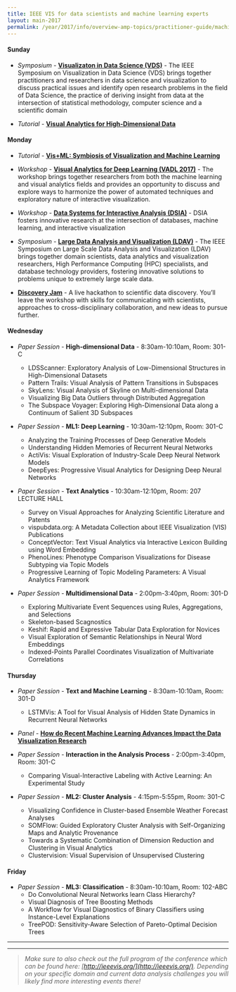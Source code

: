 ```yaml
---
title: IEEE VIS for data scientists and machine learning experts
layout: main-2017
permalink: /year/2017/info/overview-amp-topics/practitioner-guide/machine-learning
---
```



#### Sunday
* *Symposium* - **[Visualizaton in Data Science (VDS)](http://www.visualdatascience.org/2017/index.html)** -
The IEEE Symposium on Visualization in Data Science (VDS) brings together practitioners and researchers in data science and visualization to discuss practical issues and identify open research problems in the field of Data Science, the practice of deriving insight from data at the intersection of statistical methodology, computer science and a scientific domain

* *Tutorial* - **[Visual Analytics for High-Dimensional Data](http://ieeevis.org/year/2017/info/tutorials#VA_High-Dim)**



#### Monday

* *Tutorial* - **[Vis+ML: Symbiosis of Visualization and Machine Learning](http://ieeevis.org/year/2017/info/tutorials#Vis+ML)**

* *Workshop* - **[Visual Analytics for Deep Learning (VADL 2017)](https://vadl2017.github.io/)** -
The workshop brings together researchers from both the machine learning and visual analytics fields and provides an opportunity to discuss and explore ways to harmonize the power of automated techniques and exploratory nature of interactive visualization.

* *Workshop* - **[Data Systems for Interactive Analysis (DSIA)](http://www.interactive-analysis.org/)** -
DSIA fosters innovative research at the intersection of databases, machine learning, and interactive visualization

* *Symposium* - **[Large Data Analysis and Visualization (LDAV)](http://ldav.org/)** -
The IEEE Symposium on Large Scale Data Analysis and Visualization (LDAV) brings together domain scientists, data analytics and visualization researchers, High Performance Computing (HPC) specialists, and database technology providers, fostering innovative solutions to problems unique to extremely large scale data.

* **[Discovery Jam](http://discoveryjam.com/)** -
A live hackathon to scientific data discovery. You’ll leave the workshop with skills for communicating with scientists, approaches to cross-disciplinary collaboration, and new ideas to pursue further.

#### Wednesday 

* *Paper Session* - **High-dimensional Data**	- 8:30am-10:10am, Room: 301-C
  * LDSScanner: Exploratory Analysis of Low-Dimensional Structures in High-Dimensional Datasets
  * Pattern Trails: Visual Analysis of Pattern Transitions in Subspaces
  * SkyLens: Visual Analysis of Skyline on Multi-dimensional Data
  * Visualizing Big Data Outliers through Distributed Aggregation
  * The Subspace Voyager: Exploring High-Dimensional Data along a Continuum of Salient 3D Subspaces

* *Paper Session* - **ML1: Deep Learning** - 10:30am-12:10pm, Room: 301-C
  * Analyzing the Training Processes of Deep Generative Models
  * Understanding Hidden Memories of Recurrent Neural Networks
  * ActiVis: Visual Exploration of Industry-Scale Deep Neural Network Models
  * DeepEyes: Progressive Visual Analytics for Designing Deep Neural Networks

* *Paper Session* - **Text Analytics** - 10:30am-12:10pm, Room: 207 LECTURE HALL
  * Survey on Visual Approaches for Analyzing Scientific Literature and Patents
  * vispubdata.org: A Metadata Collection about IEEE Visualization (VIS) Publications
  * ConceptVector: Text Visual Analytics via  Interactive Lexicon Building using Word Embedding
  * PhenoLines: Phenotype Comparison Visualizations for Disease Subtyping via Topic Models
  * Progressive Learning of Topic Modeling Parameters: A Visual Analytics Framework

* *Paper Session* - **Multidimensional Data** - 2:00pm-3:40pm, Room: 301-D
  * Exploring Multivariate Event Sequences using Rules, Aggregations, and Selections
  * Skeleton-based Scagnostics
  * Keshif: Rapid and Expressive Tabular Data Exploration for Novices
  * Visual Exploration of Semantic Relationships in Neural Word Embeddings
  * Indexed-Points Parallel Coordinates Visualization of Multivariate Correlations
 
 
 
#### Thursday

* *Paper Session* - **Text and Machine Learning** - 8:30am-10:10am, Room: 301-D
  * LSTMVis: A Tool for Visual Analysis of Hidden State Dynamics in Recurrent Neural Networks

* *Panel* - **[How do Recent Machine Learning Advances Impact the Data Visualization Research](/year/2017/info/panels#ml-agenda)**

* *Paper Session* - **Interaction in the Analysis Process** - 2:00pm-3:40pm, Room: 301-C
  * Comparing Visual-Interactive Labeling with Active Learning: An Experimental Study

* *Paper Session* - **ML2: Cluster Analysis** - 4:15pm-5:55pm, Room: 301-C
  * Visualizing Confidence in Cluster-based Ensemble Weather Forecast Analyses
  * SOMFlow: Guided Exploratory Cluster Analysis with Self-Organizing Maps and Analytic Provenance
  * Towards a Systematic Combination of Dimension Reduction and Clustering in Visual Analytics
  * Clustervision: Visual Supervision of Unsupervised Clustering

 
#### Friday

* *Paper Session* - **ML3: Classification** - 8:30am-10:10am, Room: 102-ABC
  * Do Convolutional Neural Networks learn Class Hierarchy?
  * Visual Diagnosis of Tree Boosting Methods
  * A Workflow for Visual Diagnostics of Binary Classifiers using Instance-Level Explanations
  * TreePOD: Sensitivity-Aware Selection of Pareto-Optimal Decision Trees

-----
*** 

> _Make sure to also check out the full program of the conference which can be found here: [http://ieeevis.org/](http://ieeevis.org/). 
Depending on your specific domain and current data analysis challenges you will likely find more interesting events there!_
